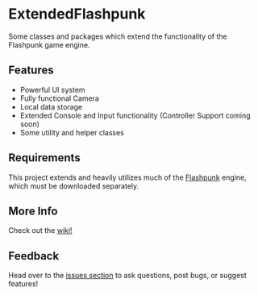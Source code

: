 ExtendedFlashpunk
=================

Some classes and packages which extend the functionality of the Flashpunk game engine.

Features
-----------------

* Powerful UI system
* Fully functional Camera
* Local data storage
* Extended Console and Input functionality (Controller Support coming soon)
* Some utility and helper classes

Requirements
-----------------
This project extends and heavily utilizes much of the [Flashpunk](http://useflashpunk.net/) engine, which must be downloaded separately.

More Info
-----------------

Check out the [wiki!](https://github.com/DrSkipper/ExtendedFlashpunk/wiki)

Feedback
-----------------

Head over to the [issues section](https://github.com/DrSkipper/ExtendedFlashpunk/issues?state=open) to ask questions, post bugs, or suggest features!
